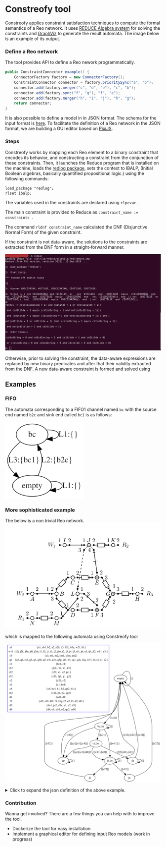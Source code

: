 # Constreofy tool

Constreofy applies constraint satisfaction techniques to compute the formal semantics of a Reo network.
It uses [REDUCE Algebra system](https://reduce-algebra.sourceforge.io/) for solving the constraints and [GraphViz](https://www.graphviz.org/) to generate the result automata. The image below is an example of its output.


### Define a Reo network
The tool provides API to define a Reo nework programmatically. 

```java
public ConstraintConnector example() {
	ConnectorFactory factory = new ConnectorFactory();
	ConstraintConnector connector = factory.prioritySync("a", "b");
	connector.add(factory.merger("c", "d", "e"), "c", "b");
	connector.add(factory.sync("f", "g"), "f", "a");
	connector.add(factory.merger("h", "i", "j"), "h", "g");
	return connector;
}
```

It is also possible to define a model in in JSON format. The schema for the input format is [here](reo-schema.json). To facilitate the definition of a Reo network in the JSON format, we are building a GUI editor based on [PixiJS](https://www.pixijs.com/). 


### Steps
Constreofy works by mapping each Reo element to a binary constraint that encodes its behavior, and constructing a constraint 
from the conjunction of these constraints. Then, it launches the Reduce program that is installed on the machine, 
loads the [redlog package](http://www.fmi.uni-passau.de/~redlog/), sets the context to IBALP,
(Initial Boolean algebras, basically quantified propositional logic.) using the following commands:

```
load_package "redlog";
rlset ibalp;
```

The variables used in the constraints are declared using ```rlpcvar ```. 

The main constraint is provided to Reduce as ```constraint_name := constraints ```.

The command ```rldnf constraint_name``` calculated the DNF (Disjunctive Normal Form) of the given constraint.

If the constraint is not data-aware, the solutions to the constraints are extracted from the DNF form in a straight-forward manner.

 ![Image description](src/test/resources/readme/reduce.png)


Otherwise, prior to solving the constraint, the data-aware expressions are replaced by new binary predicates and after that their validity 
extracted from the DNF. A new data-aware constraint is formed and solved using  

## Examples
### FIFO
The automata corresponding to a FIFO1 channel named ```bc``` with the source end named ```b2c``` and sink end called ```bc1``` is as follows:

![](src/test/resources/FIFO/example.png)


### More sophisticated example
The below is a non trivial Reo network.
 ![Image description](src/test/resources/readme/chapter7.png)
 
  which is mapped to the following automata using Constreofy tool
 
 
 ![Image description](src/main/resources/graph0.png)


<details>
  <summary>Click to expand the json definition of the above example.</summary>
	
```json
{"nodes":[{"Replicate":{"name":"A",
  "ends":[{"name":"A1",
    "type":"Source"},
    {"name":"A2",
      "type":"Sink"}]}},
  {"Replicate":{"name":"B",
    "ends":[{"name":"B1",
      "type":"Source"},
      {"name":"B2",
        "type":"Sink"},
      {"name":"B3",
        "type":"Sink"}]}},
  {"Route":{"name":"C",
    "ends":[{"name":"C1",
      "type":"Source"},
      {"name":"C2",
        "type":"Sink"},
      {"name":"C3",
        "type":"Sink"},
      {"name":"C4",
        "type":"Sink"}]}},
  {"Route":{"name":"D",
    "ends":[{"name":"D1",
      "type":"Source"},
      {"name":"D2",
        "type":"Sink"},
      {"name":"D3",
        "type":"Sink"},
      {"name":"D4",
        "type":"Sink"}]}},
  {"Route":{"name":"E",
    "ends":[{"name":"E1",
      "type":"Source"},
      {"name":"E2",
        "type":"Sink"},
      {"name":"E3",
        "type":"Sink"},
      {"name":"E4",
        "type":"Sink"}]}},
  {"Merge":{"name":"F",
    "ends":[{"name":"F1",
      "type":"Source"},
      {"name":"F2",
        "type":"Source"},
      {"name":"F3",
        "type":"Sink"}]}},
  {"Replicate":{"name":"G",
    "ends":[{"name":"G1",
      "type":"Source"},
      {"name":"G2",
        "type":"Sink"}]}},
  {"Replicate":{"name":"H",
    "ends":[{"name":"H1",
      "type":"Sink"},
      {"name":"H2",
        "type":"Source"}]}},
  {"Replicate":{"name":"I",
    "ends":[{"name":"I1",
      "type":"Source"},
      {"name":"I2",
        "type":"Sink"}]}},
  {"Replicate":{"name":"J",
    "ends":[{"name":"J1",
      "type":"Source"},
      {"name":"J2",
        "type":"Sink"},
      {"name":"J3",
        "type":"Sink"},
      {"name":"J4",
        "type":"Sink"},
      {"name":"J5",
        "type":"Sink"},
      {"name":"J5",
        "type":"Sink"}]}},
  {"Replicate":{"name":"K",
    "ends":[{"name":"K1",
      "type":"Source"},
      {"name":"K2",
        "type":"Sink"}]}},
  {"Replicate":{"name":"L",
    "ends":[{"name":"L1",
      "type":"Sink"},
      {"name":"L2",
        "type":"Source"}]}},
  {"Replicate":{"name":"M",
    "ends":[{"name":"M1",
      "type":"Sink"},
      {"name":"M2",
        "type":"Source"}]}},
  {"Replicate":{"name":"N",
    "ends":[{"name":"N1",
      "type":"Source"},
      {"name":"N2",
        "type":"Sink"}]}},
  {"Replicate":{"name":"O",
    "ends":[{"name":"O1",
      "type":"Sink"},
      {"name":"O2",
        "type":"Source"}]}},
  {"Replicate":{"name":"P",
    "ends":[{"name":"P1",
      "type":"Source"},
      {"name":"P2",
        "type":"Sink"}]}},
  {"Replicate":{"name":"Q",
    "ends":[{"name":"Q1",
      "type":"Source"},
      {"name":"Q2",
        "type":"Sink"},
      {"name":"Q3",
        "type":"Sink"},
      {"name":"Q4",
        "type":"Sink"},
      {"name":"Q5",
        "type":"Sink"}]}},
  {"name":"S",
    "ends":[{"name":"S1",
      "type":"Source"},
      {"name":"S2",
        "type":"Sink"}]},
  {"name":"T",
    "ends":[{"name":"T1",
      "type":"Source"},
      {"name":"T2",
        "type":"Sink"}]},
  {"name":"U",
    "ends":[{"name":"U1",
      "type":"Sink"},
      {"name":"U2",
        "type":"Source"}]}],
  "readers":[{"name":"R1",
    "ends":[{"name":"R12",
      "type":"Sink"}]},
    {"name":"R2",
      "ends":[{"name":"R22",
        "type":"Sink"}]},
    {"name":"R3",
      "ends":[{"name":"R32",
        "type":"Sink"}]},
    {"name":"R4",
      "ends":[{"name":"R42",
        "type":"Sink"}]}],
  "writers":[{"name":"W1",
    "ends":[{"name":"W11",
      "type":"Source"}]},
    {"name":"W2",
      "ends":[{"name":"W21",
        "type":"Source"}]},
    {"name":"W3",
      "ends":[{"name":"W31",
        "type":"Source"}]}],
  "channels":[{"Sync":[{"Source":"A2B"},
    {"Sink":"AB1"}]},
    {"FIFO":[{"Source":"B2C"},
      {"Sink":"BC1"}]},
    {"FIFO":[{"Source":"C2D"},
      {"Sink":"CD1"}]},
    {"Sync":[{"Source":"D2F"},
      {"Sink":"DF1"}]},
    {"FIFO":[{"Source":"F3G"},
      {"Sink":"FG1"}]},
    {"FIFO":[{"Source":"B3E"},
      {"Sink":"BE1"}]},
    {"Sync":[{"Source":"E2F"},
      {"Sink":"EF2"}]},
    {"SyncDrain":[{"Source":"E4T"},
      {"Source":"ET2"}]},
    {"Sync":[{"Source":"Q2T"},
      {"Sink":"QT1"}]},
    {"PrioritySync2":[{"Source":"S2Q"},
      {"Sink":"SQ1"}]},
    {"FIFO":[{"Source":"Q5P"},
      {"Sink":"QP1"}]},
    {"Lossy":[{"Source":"Q3O"},
      {"Sink":"QO2"}]},
    {"Lossy":[{"Source":"Q4H"},
      {"Sink":"QH2"}]},
    {"SyncDrain":[{"Source":"O1D"},
      {"Source":"OD4"}]},
    {"SyncDrain":[{"Source":"H1C"},
      {"Source":"HC4"}]},
    {"SyncDrain":[{"Source":"C3M"},
      {"Source":"CM1"}]},
    {"SyncDrain":[{"Source":"D3U"},
      {"Source":"DU1"}]},
    {"Lossy":[{"Source":"J3M"},
      {"Sink":"JM2"}]},
    {"Lossy":[{"Source":"J6U"},
      {"Sink":"JU2"}]},
    {"PrioritySync1":[{"Source":"I2J"},
      {"Sink":"IJ1"}]},
    {"FIFO":[{"Source":"J2K"},
      {"Sink":"JK1"}]},
    {"Sync":[{"Source":"J4L"},
      {"Sink":"JL2"}]},
    {"FIFO":[{"Source":"J5N"},
      {"Sink":"JN1"}]},
    {"SyncDrain":[{"Source":"E3L"},
      {"Source":"EL1"}]}],
  "connections":[{"one":"W11",
    "two":"I1"},
    {"one":"I2",
      "two":"I2J"},
    {"one":"W21",
      "two":"A1"},
    {"one":"A2B",
      "two":"A2"},
    {"one":"AB1",
      "two":"B1"},
    {"one":"B2C",
      "two":"B2"},
    {"one":"B3E",
      "two":"B3"},
    {"one":"BC1",
      "two":"C1"},
    {"one":"C2D",
      "two":"C2"},
    {"one":"E3L",
      "two":"C3"},
    {"one":"A2B",
      "two":"HC4"},
    {"one":"CD1",
      "two":"D1"},
    {"one":"D2F",
      "two":"D2"},
    {"one":"D3U",
      "two":"D3"},
    {"one":"OD4",
      "two":"D4"},
    {"one":"BE1",
      "two":"E1"},
    {"one":"E2F",
      "two":"E2"},
    {"one":"E3L",
      "two":"E3"},
    {"one":"E4T",
      "two":"E4"},
    {"one":"DF1",
      "two":"F1"},
    {"one":"EF2",
      "two":"F2"},
    {"one":"F3G",
      "two":"F3"},
    {"one":"FG1",
      "two":"G1"},
    {"one":"R32",
      "two":"G2"},
    {"one":"H1C",
      "two":"H1"},
    {"one":"QH2",
      "two":"H2"},
    {"one":"A2B",
      "two":"A2"},
    {"one":"J2K",
      "two":"J2"},
    {"one":"J3M",
      "two":"J3"},
    {"one":"J4L",
      "two":"J4"},
    {"one":"J5N",
      "two":"J5"},
    {"one":"J6U",
      "two":"J6"},
    {"one":"JK1",
      "two":"K1"},
    {"one":"R12",
      "two":"K2"},
    {"one":"CM1",
      "two":"M1"},
    {"one":"JM2",
      "two":"M2"},
    {"one":"JN1",
      "two":"N1"},
    {"one":"R22",
      "two":"N2"},
    {"one":"O1D",
      "two":"O1"},
    {"one":"QO2",
      "two":"O2"},
    {"one":"A2B",
      "two":"A2"},
    {"one":"QP1",
      "two":"P1"},
    {"one":"R42",
      "two":"P2"},
    {"one":"W31",
      "two":"S1"},
    {"one":"S2Q",
      "two":"S2"},
    {"one":"QT1",
      "two":"T1"},
    {"one":"ET2",
      "two":"T2"},
    {"one":"DU1",
      "two":"U1"},
    {"one":"JU2",
      "two":"U2"}
    ]}
```

</details>

### Contribution
Wanna get involved? There are a few things you can help with to improve the tool.

* Dockerize the tool for easy installation
* Implement a graphical editor for defining input Reo models (work in progress) 
